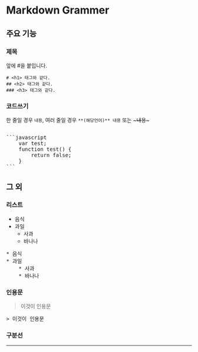 # Markdown Grammer

## 주요 기능
### 제목
앞에 #을 붙입니다.
```
# <h1> 태그와 같다.
## <h2> 태그와 같다.
### <h3> 태그와 같다.
```

### 코드쓰기
한 줄일 경우 `내용`, 여러 줄일 경우 ```**(해당언어)** 내용``` 또는 ~~~내용~~~
<pre> 
```javascript
    var test;
    function test() {
        return false;
    }
```
</pre>

## 그 외
### 리스트
* 음식
* 과일
    * 사과
    * 바나나
<pre>
* 음식
* 과일
    * 사과
    * 바나나 
</pre>

### 인용문
> 이것이 인용문
<pre>
> 이것이 인용문
</pre>

### 구분선
---